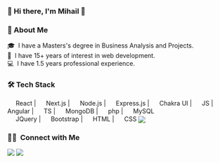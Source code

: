 ### 👋 Hi there, I'm Mihail 🤖

### 🙋 About Me
🎓 &nbsp;I have a Masters's degree in Business Analysis and Projects.\
🔭 &nbsp;I have 15+ years of interest in web development.\
💻 &nbsp;I have 1.5 years professional experience.

### 🛠️ Tech Stack
<span>
<img src="https://cdn.jsdelivr.net/npm/simple-icons@6.7.0/icons/react.svg" width="15">
React
</span> |
<span>
<img src="https://cdn.jsdelivr.net/npm/simple-icons@6.7.0/icons/nextdotjs.svg" width="15">
Next.js
</span> |
<span>
<img src="https://cdn.jsdelivr.net/npm/simple-icons@6.7.0/icons/nodedotjs.svg" width="15">
Node.js
</span> |
<span>
<img src="https://cdn.jsdelivr.net/npm/simple-icons@6.7.0/icons/express.svg" width="15">
Express.js
</span> |
<span>
<img src="https://cdn.jsdelivr.net/npm/simple-icons@6.7.0/icons/chakraui.svg" width="15">
Chakra UI
</span> |
<span>
<img src="https://cdn.jsdelivr.net/npm/simple-icons@6.7.0/icons/javascript.svg" width="15">
JS
</span> |
<span>
<img src="https://cdn.jsdelivr.net/npm/simple-icons@6.7.0/icons/angular.svg" width="15">
Angular
</span> |
<span>
<img src="https://cdn.jsdelivr.net/npm/simple-icons@6.7.0/icons/typescript.svg" width="15">
TS
</span> |
<span>
<img src="https://cdn.jsdelivr.net/npm/simple-icons@6.7.0/icons/mongodb.svg" width="15">
MongoDB
</span> |
<span>
<img src="https://cdn.jsdelivr.net/npm/simple-icons@6.7.0/icons/php.svg" width="15">
php
</span> |
<span>
<img src="https://cdn.jsdelivr.net/npm/simple-icons@6.7.0/icons/mysql.svg" width="15">
MySQL
</span><br />
<span>
<img src="https://cdn.jsdelivr.net/npm/simple-icons@6.7.0/icons/jquery.svg" width="15">
JQuery
</span> |
<span>
<img src="https://cdn.jsdelivr.net/npm/simple-icons@6.7.0/icons/bootstrap.svg" width="15">
Bootstrap
</span> |
<span>
<img src="https://cdn.jsdelivr.net/npm/simple-icons@6.7.0/icons/html5.svg" width="15">
HTML
</span> |
<span>
<img src="https://cdn.jsdelivr.net/npm/simple-icons@6.7.0/icons/css3.svg" width="15">
CSS
</span>
  
 
<a href="https://github.com/simeon-petrov-5">
  <img align="center" src="https://github-readme-stats.vercel.app/api/top-langs/?username=mgenovski&layout=compact&theme=vue" />
</a>

### 🤝🏻  &nbsp;Connect with Me
<a href="mailto:mgenovski@gmail.com"><img src="https://img.shields.io/badge/-mgenovski@gmail.com-EA4335?style=flat&logo=gmail&logoColor=white"/></a>
<a href="https://www.linkedin.com/in/mihail-genovski-990470209/"><img src="https://img.shields.io/badge/-Mihail%20Genovski-0A66C2?style=flat&logo=linkedin&logoColor=white"/></a>
